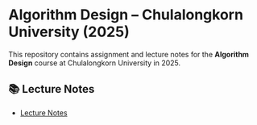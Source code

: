 # Algorithm Design – Chulalongkorn University (2025)

This repository contains assignment and lecture notes for the **Algorithm Design** course at Chulalongkorn University in 2025.

## 📚 Lecture Notes
- [Lecture Notes](./_ALGO.md)

<!--
## 📌 Course Info
- University: Chulalongkorn University
- Year: 2024
- Course: Database System

## 🚀 Getting Started
Use this repo to follow along with the course, review lecture material, and access related resources.

---

Feel free to fork, clone, or contribute if you're taking the course or interested in databases.
-->
